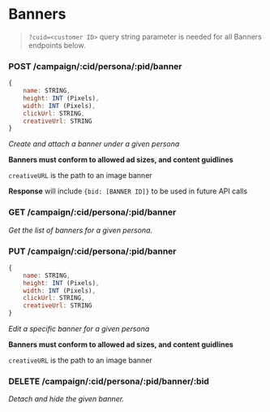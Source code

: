 # Banners

> `?cuid=<customer ID>` query string parameter is needed for all Banners endpoints below.

### **POST** /campaign/**:cid**/persona/**:pid**/banner
```javascript
{
    name: STRING,
    height: INT (Pixels),
    width: INT (Pixels),
    clickUrl: STRING,
    creativeUrl: STRING
}
```
_Create and attach a banner under a given persona_

**Banners must conform to allowed ad sizes, and content guidlines**

`creativeURL` is the path to an image banner

**Response** will include `{bid: [BANNER ID]}` to be used in future API calls

### **GET** /campaign/**:cid**/persona/**:pid**/banner
_Get the list of banners for a given persona._

### **PUT** /campaign/**:cid**/persona/**:pid**/banner
```javascript
{
    name: STRING,
    height: INT (Pixels),
    width: INT (Pixels),
    clickUrl: STRING,
    creativeUrl: STRING
}
```
_Edit a specific banner for a given persona_

**Banners must conform to allowed ad sizes, and content guidlines**

`creativeURL` is the path to an image banner

### **DELETE** /campaign/**:cid**/persona/**:pid**/banner/**:bid**
_Detach and hide the given banner._

